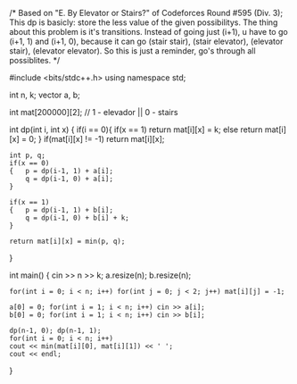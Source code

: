 /*
    Based on "E. By Elevator or Stairs?" of Codeforces Round #595 (Div. 3);
    This dp is basicly: store the less value of the given possibilitys.
    The thing about this problem is it's transitions. Instead of going just (i+1), u have to go (i+1, 1) and (i+1, 0),
        because it can go (stair stair), (stair elevator), (elevator stair), (elevator elevator).
    So this is just a reminder, go's through all possiblites.
*/

#include <bits/stdc++.h>
using namespace std;
 
int n, k;
vector<int> a, b;
 
int mat[200000][2];
// 1 - elevador || 0 - stairs
 
 
int dp(int i, int x)
{	if(i == 0){ if(x == 1) return mat[i][x] = k; else return mat[i][x] = 0; }
	if(mat[i][x] != -1) return mat[i][x];
	
	int p, q;
	if(x == 0)
	{	p = dp(i-1, 1) + a[i];
		q = dp(i-1, 0) + a[i];
	}
	
	if(x == 1)
	{	p = dp(i-1, 1) + b[i];
		q = dp(i-1, 0) + b[i] + k;
	}
	
	return mat[i][x] = min(p, q);
}
	
 
int main()
{	cin >> n >> k;
	a.resize(n); b.resize(n);
	
	for(int i = 0; i < n; i++) for(int j = 0; j < 2; j++) mat[i][j] = -1;
	
	a[0] = 0; for(int i = 1; i < n; i++) cin >> a[i];
	b[0] = 0; for(int i = 1; i < n; i++) cin >> b[i];
	
	dp(n-1, 0); dp(n-1, 1); 
	for(int i = 0; i < n; i++)
	cout << min(mat[i][0], mat[i][1]) << ' ';
	cout << endl;
}

        
